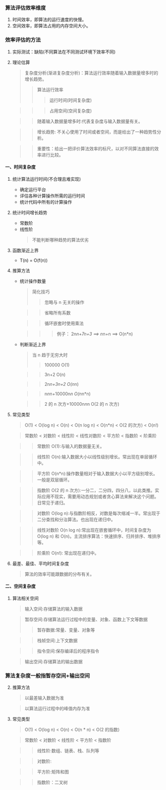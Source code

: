 ### 算法评估效率维度

1. 时间效率，即算法的运行速度的快慢。
2. 空间效率，即算法占用的内存空间大小。

### 效率评估的方法

1. 实际测试：缺陷(不同算法在不同测试环境下效率不同)
2. 理论估算

   > 复杂度分析(渐进复杂度分析)：算法运行效率随着输入数据量增多时的增长趋势。
   >
   > > 算法运行效率
   > >
   > > > 运行时间(时间复杂度)

   > > > 占用空间(空间复杂度)

   > > 随着输入数据量增多时:代表复杂度与输入数据量有关。

   > > 增长趋势: 不关心使用了时间或者空间，而是给出了一种趋势性分析。

   > > 重要性：给出一把评价算法效率的标尺，以对不同算法直接的效率进行比较。

#### 一、时间复杂度

1. 统计算法运行时间(不合理且难实现)
   - 确定运行平台
   - 评估各种计算操作所需的运行时间
   - 统计代码中所有的计算操作
2. 统计时间增长趋势
   - 常数阶
   - 线性阶
     > 不能判断哪种趋势的算法优劣
3. 函数渐近上界
   - T(n) = O(f(n))
4. 推算方法

   - 统计操作数量

     > 简化技巧
     >
     > > 忽略与 n 无关的操作

     > > 省略所有系数

     > > 循环嵌套时使用乘法

     > > > 例子： 2n*n+7n+3 ==> n*n+n ==> O(n\*n)

   - 判断渐近上界

     > 当 n 趋于无穷大时
     >
     > > 100000 O(1)

     > > 3n+2 O(n)

     > > 2n*n+3n+2 O(n*n)

     > > n*n*n+10000n*n O(n*n\*n)

     > > 2 的 n 次方+10000n*n*n O(2 的 n 次方)

5. 常见类型

   > O(1) < O(log n) < O(n) < O(n log n) < O(n\*n) < O(2 的次方) < O(n!)

   > 常数阶 < 对数阶 < 线性阶 < 线性对数阶 < 平方阶 < 指数阶 < 阶乘阶

   > > 常数阶 O(1):与输入的数据量无关。

   > > 线性阶 O(n):输入数据大小以线性级别增长。常出现在单层循环中。

   > > 平方阶 O(n\*n):操作数量相对于输入数据大小以平方级别增长。一般是双层循环。

   > > 指数阶 O(2 的 n 次方):一分二，二分四，四分八，以此类推。实际应用不现实，需要用动态规划或者贪心算法来解决这个问题。日常见于递归。

   > > 对数阶 O(log n):与指数阶相反，对数是每次缩减一半。常出现于二分查找和分治算法。也出现在递归中。

   > > 线性对数阶 O(n log n):常出现在嵌套循环中，时间复杂度为 O(log n) 和 O(n)。主流排序算法：快速排序、归并排序、堆排序等。

   > > 阶乘阶 O(n!): 常出现在递归中。

6. 最差、最佳、平均时间复杂度
   > 算法的效率可能跟数据的分布有关。

#### 二、空间复杂度

1. 算法相关空间

   > 输入空间:存储算法的输入数据

   > 暂存空间:存储算法运行过程中的变量、对象、函数上下文等数据
   >
   > > 暂存数据:常量、变量、对象等

   > > 栈帧空间:上下文数据

   > > 指令空间:保存编译后的程序指令

   > 输出空间:存储算法的输出数据

### 算法复杂度一般指暂存空间+输出空间

2. 推算方法

   > 以最差输入数据为准

   > 以算法运行过程中的峰值内存为准

3. 常见类型

   > O(1) < O(log n) < O(n) < O(n \* n) < O(2 的指数)

   > 常数阶 < 对数阶 < 线性阶 < 平方阶 < 指数阶

   > > 线性阶:数组、链表、栈、队列等

   > > 对数阶:

   > > 平方阶:矩阵和图

   > > 指数阶：二叉树
